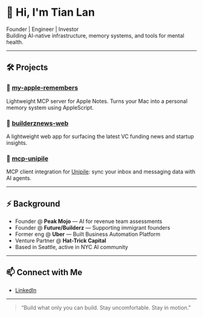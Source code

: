 # 👋 Hi, I'm Tian Lan

Founder | Engineer | Investor  
Building AI-native infrastructure, memory systems, and tools for mental health.

---

## 🛠️ Projects

### 📝 [my-apple-remembers](https://github.com/baryhuang/my-apple-remembers)  
Lightweight MCP server for Apple Notes. Turns your Mac into a personal memory system using AppleScript.

### 📰 [builderznews-web](https://github.com/honeybluesky/builderznews-web)  
A lightweight web app for surfacing the latest VC funding news and startup insights.

### 🔧 [mcp-unipile](https://github.com/baryhuang/mcp-unipile)  
MCP client integration for [Unipile](https://www.unipile.com/): sync your inbox and messaging data with AI agents.

---

## ⚡ Background

- Founder @ **Peak Mojo** — AI for revenue team assessments  
- Founder @ **Future/Builderz** — Supporting immigrant founders  
- Former eng @ **Uber** — Built Business Automation Platform  
- Venture Partner @ **Hat-Trick Capital**  
- Based in Seattle, active in NYC AI community

---

## 📫 Connect with Me

- [LinkedIn](https://www.linkedin.com/in/lantianx/)

---

> “Build what only you can build. Stay uncomfortable. Stay in motion.”
